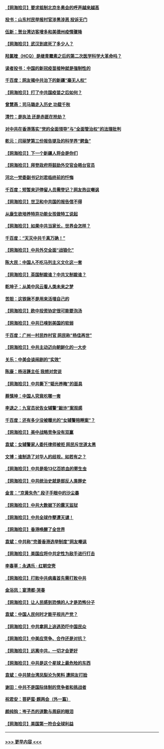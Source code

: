 #### [【网海拾贝】要求抵制北京冬奥会的呼声越来越高](../pages/nsc993/n12868962.md?t=04111201) 
#### [投书：山东村民举报村官涉黑涉恶 投诉无门](../pages/nsc993/n12869726.md?t=04111201) 
#### [伍新：贺台湾访客增多和美德州疫情骤降](../pages/nsc993/n12865651.md?t=04111201) 
#### [【网海拾贝】武汉到底死了多少人？](../pages/nsc993/n12863707.md?t=04111201) 
#### [羟氯喹（HCQ）是继青霉素之后的第二次医学科学大革命吗？](../pages/nsc993/n12638564.md?t=04111201) 
#### [读者投书：中国的新冠疫苗接种就是强制性的](../pages/nsc993/n12859932.md?t=04111201) 
#### [千百度：网友揭中共治下的新疆“毫无人权”](../pages/nsc993/n12858385.md?t=04111201) 
#### [【网海拾贝】打了中共国疫苗之后如何？](../pages/nsc993/n12857866.md?t=04111201) 
#### [曾慧燕：司马璐走入历史 功载千秋](../pages/nsc993/n12856996.md?t=04111201) 
#### [清竹：是执法 还是赤匪在抢劫？](../pages/nsc993/n12856952.md?t=04111201) 
#### [对中共在香港落实“党的全面领导”与“全面管治权”的法理批判](../pages/nsc993/n12856929.md?t=04111201) 
#### [乾元：闫丽梦第三份报告提及的科学界“鳄鱼”](../pages/nsc993/n12855985.md?t=04111201) 
#### [【网海拾贝】下一个新疆人将会是你们](../pages/nsc993/n12855864.md?t=04111201) 
#### [【网海拾贝】拜登政府将鼓励外交官会晤台官员](../pages/nsc993/n12853615.md?t=04111201) 
#### [河北一党委副书记刘君临终前的忏悔](../pages/nsc993/n12849420.md?t=04111201) 
#### [千百度：短暂来沪停留人员需登记？网友热议嘲讽](../pages/nsc993/n12853497.md?t=04111201) 
#### [【网海拾贝】世卫和中共国的报告信不得](../pages/nsc993/n12850902.md?t=04111201) 
#### [从康生欲培养特异功能女孩做特工说起](../pages/nsc993/n12849289.md?t=04111201) 
#### [【网海拾贝】如果中共当家长，世界会怎样？](../pages/nsc993/n12848436.md?t=04111201) 
#### [千百度：“天灭中共千真万确！”](../pages/nsc993/n12845659.md?t=04111201) 
#### [【网海拾贝】中共外交全面“战狼化”](../pages/nsc993/n12845607.md?t=04111201) 
#### [陈大民：中国人不吃马列主义文化这一套](../pages/nsc993/n12842496.md?t=04111201) 
#### [【网海拾贝】英国制裁谁？中共又制裁谁？](../pages/nsc993/n12840909.md?t=04111201) 
#### [乾坤子：从美中风云看人类未来之梦](../pages/nsc993/n12840590.md?t=04111201) 
#### [苦胆：这铁锹不是用来活埋自己的](../pages/nsc993/n12839512.md?t=04111201) 
#### [【网海拾贝】欧中投资协定很可能要泡汤](../pages/nsc993/n12835122.md?t=04111201) 
#### [【网海拾贝】中共已嗅到美国的软弱](../pages/nsc993/n12832411.md?t=04111201) 
#### [千百度：广州一村民炸村官 网民称“杨佳再世”](../pages/nsc993/n12832380.md?t=04111201) 
#### [【网海拾贝】中共主动迈向朝鲜化的一大步](../pages/nsc993/n12829887.md?t=04111201) 
#### [关乐：中美会谈闹剧的“实效”](../pages/nsc993/n12826698.md?t=04111201) 
#### [陈康：杨洁篪主任  我想对您说](../pages/nsc993/n12826609.md?t=04111201) 
#### [【网海拾贝】中共撕下“韬光养晦”的面具](../pages/nsc993/n12826459.md?t=04111201) 
#### [蔡慎坤：中国人究竟吃哪一套](../pages/nsc993/n12826010.md?t=04111201) 
#### [李退之：九官员状告女辅警“敲诈”案观感](../pages/nsc993/n12823984.md?t=04111201) 
#### [千百度：还有多少没被曝光的“女辅警陪睡案”？](../pages/nsc993/n12822136.md?t=04111201) 
#### [【网海拾贝】美中战略竞争没有双赢](../pages/nsc993/n12822105.md?t=04111201) 
#### [袁斌：女辅警家人委托律师被拒 网民斥世道太黑](../pages/nsc993/n12822004.md?t=04111201) 
#### [文博：谁制造了对华人的歧视，如若有之？](../pages/nsc993/n12821635.md?t=04111201) 
#### [【网海拾贝】中共是吸13亿百姓血的寄生虫](../pages/nsc993/n12819191.md?t=04111201) 
#### [【网海拾贝】中共统治史就是部反人类罪史](../pages/nsc993/n12816738.md?t=04111201) 
#### [金言：“京黄失色” 段子手眼中的沙尘暴](../pages/nsc993/n12815700.md?t=04111201) 
#### [【网海拾贝】中共大数据下的露天监狱](../pages/nsc993/n12811075.md?t=04111201) 
#### [【网海拾贝】中共全球作孽遭天谴！](../pages/nsc993/n12810258.md?t=04111201) 
#### [【网海拾贝】香港唤醒了全世界](../pages/nsc993/n12809100.md?t=04111201) 
#### [袁斌：中共称“完善香港选举制度”网友嘲讽](../pages/nsc993/n12808994.md?t=04111201) 
#### [【网海拾贝】美国应将中共定性为敌手进行打击](../pages/nsc993/n12806870.md?t=04111201) 
#### [李春草：永遇乐 · 红朝空壳](../pages/nsc993/n12805365.md?t=04111201) 
#### [【网海拾贝】打败中共病毒首先需打败中共](../pages/nsc993/n12803930.md?t=04111201) 
#### [金浴凤：宴清都‧哭春](../pages/nsc993/n12801601.md?t=04111201) 
#### [【网海拾贝】让人民感到恐惧的人才是恐怖分子](../pages/nsc993/n12799347.md?t=04111201) 
#### [袁斌：中国人民何时才能平视共产党？](../pages/nsc993/n12799306.md?t=04111201) 
#### [【网海拾贝】中共拿网上追逃恐吓中国民众](../pages/nsc993/n12796905.md?t=04111201) 
#### [【网海拾贝】中美应竞争、合作还是对抗？](../pages/nsc993/n12794675.md?t=04111201) 
#### [【网海拾贝】远离中共，一切才会更好](../pages/nsc993/n12793572.md?t=04111201) 
#### [【网海拾贝】中共是这个星球上最危险的东西](../pages/nsc993/n12791400.md?t=04111201) 
#### [袁斌：中共禁台湾凤梨沦为笑料 遭网友打脸](../pages/nsc993/n12791335.md?t=04111201) 
#### [谢田：中共不是国际体制的竞争者和挑战者](../pages/nsc993/n12791212.md?t=04111201) 
#### [祝君安：菩萨蛮·题两会（外一篇）](../pages/nsc993/n12786801.md?t=04111201) 
#### [颜纯钩：岑子杰的道歉与周庭的眼泪](../pages/nsc993/n12786775.md?t=04111201) 
#### [【网海拾贝】美国第一符合全球利益](../pages/nsc993/n12786666.md?t=04111201) 

----
#### [ >>> 更早内容 <<< ](../indexes/nsc993-earlier.md)
